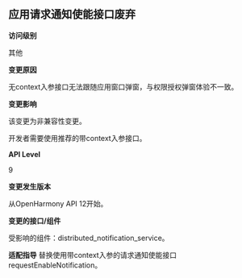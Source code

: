 ## 应用请求通知使能接口废弃
**访问级别**

其他

**变更原因**

无context入参接口无法跟随应用窗口弹窗，与权限授权弹窗体验不一致。

**变更影响**

该变更为非兼容性变更。

开发者需要使用推荐的带context入参接口。

**API Level**

9

**变更发生版本**

从OpenHarmony API 12开始。

**变更的接口/组件**

受影响的组件：distributed_notification_service。

**适配指导**
替换使用带context入参的请求通知使能接口requestEnableNotification。

